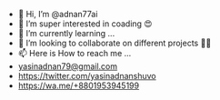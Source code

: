 - 👋 Hi, I’m @adnan77ai
- 👀 I’m super interested in coading 😍
- 🌱 I’m currently learning ...
- 💞️ I’m looking to collaborate on different projects 🥰😇
- 📫 Here is How to reach me ...
- yasinadnan79@gmail.com
- https://twitter.com/yasinadnanshuvo
- https://wa.me/+8801953945199

<!---
adnan77ai/adnan77ai is a ✨ special ✨ repository because its `README.md` (this file) appears on your GitHub profile.
You can click the Preview link to take a look at your changes.
--->
